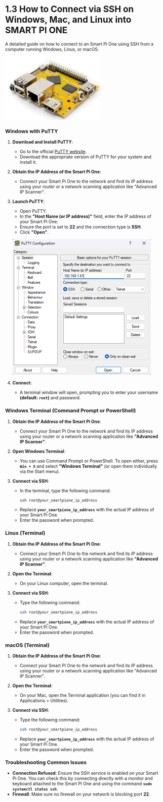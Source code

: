 # 1.3 How to Connect via SSH on Windows, Mac, and Linux into SMART PI ONE

A detailed guide on how to connect to an Smart Pi One using SSH from a computer running Windows, Linux, or macOS.

<img src="../../img/SmartPi/Connect_Ssh/connect_ssh_smart_pi_one_1.png" alt="Smartpad rotation screen 1" width="310">

### Windows with PuTTY

1. **Download and Install PuTTY**:
   - Go to the official [PuTTY website](https://www.putty.org/).
   - Download the appropriate version of PuTTY for your system and install it.

2. **Obtain the IP Address of the Smart Pi One**:
   - Connect your Smart Pi One to the network and find its IP address using your router or a network scanning application like "Advanced IP Scanner".

3. **Launch PuTTY**:
   - Open PuTTY.
   - In the **"Host Name (or IP address)"** field, enter the IP address of your Smart Pi One.
   - Ensure the port is set to **22** and the connection type is **SSH**.
   - Click **"Open"**.

   ![Smart pi one - Connect ssh](../../img/SmartPi/Connect_Ssh/connect_ssh_smart_pi_one_2.png)

4. **Connect**:
   - A terminal window will open, prompting you to enter your username **(default: `root`)** and password.

### Windows Terminal (Command Prompt or PowerShell)

1. **Obtain the IP Address of the Smart Pi One**:
   - Connect your Smart Pi One to the network and find its IP address using your router or a network scanning application like **"Advanced IP Scanner"**.

2. **Open Windows Terminal**:
   - You can use Command Prompt or PowerShell. To open either, press **`Win + X`** and select **"Windows Terminal"** (or open them individually via the Start menu).

3. **Connect via SSH**:
   - In the terminal, type the following command:
     ```powershell
     ssh root@your_smartpione_ip_address
     ```
   - Replace **`your_smartpione_ip_address`** with the actual IP address of your Smart Pi One.
   - Enter the password when prompted.


### Linux (Terminal)

1. **Obtain the IP Address of the Smart Pi One**:
   - Connect your Smart Pi One to the network and find its IP address using your router or a network scanning application like **"Advanced IP Scanner"**.

2. **Open the Terminal**:
   - On your Linux computer, open the terminal.

3. **Connect via SSH**:
   - Type the following command:
     ```bash
     ssh root@your_smartpione_ip_address
     ```
   - Replace **`your_smartpione_ip_address`** with the actual IP address of your Smart Pi One.
   - Enter the password when prompted.

### macOS (Terminal)

1. **Obtain the IP Address of the Smart Pi One**:
   - Connect your Smart Pi One to the network and find its IP address using your router or a network scanning application like "Advanced IP Scanner".

2. **Open the Terminal**:
   - On your Mac, open the Terminal application (you can find it in Applications > Utilities).

3. **Connect via SSH**:
   - Type the following command:
     ```bash
     ssh root@your_smartpione_ip_address
     ```
   - Replace **`your_smartpione_ip_address`** with the actual IP address of your Smart Pi One.
   - Enter the password when prompted.

### Troubleshooting Common Issues

- **Connection Refused**: Ensure the SSH service is enabled on your Smart Pi One. You can check this by connecting directly with a monitor and keyboard attached to the Smart Pi One and using the command **`sudo systemctl status ssh`**.
- **Firewall**: Make sure no firewall on your network is blocking port **22**.

